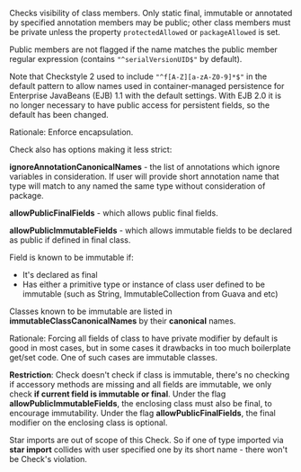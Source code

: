 Checks visibility of class members. Only static final, immutable or
annotated by specified annotation members may be public; other class
members must be private unless the property `protectedAllowed` or
`packageAllowed` is set.

Public members are not flagged if the name matches the public member
regular expression (contains `"^serialVersionUID$"` by default).

Note that Checkstyle 2 used to include `"^f[A-Z][a-zA-Z0-9]*$"` in the
default pattern to allow names used in container-managed persistence for
Enterprise JavaBeans (EJB) 1.1 with the default settings. With EJB 2.0
it is no longer necessary to have public access for persistent fields,
so the default has been changed.

Rationale: Enforce encapsulation.

Check also has options making it less strict:

**ignoreAnnotationCanonicalNames** - the list of annotations which
ignore variables in consideration. If user will provide short annotation
name that type will match to any named the same type without
consideration of package.

**allowPublicFinalFields** - which allows public final fields.

**allowPublicImmutableFields** - which allows immutable fields to be
declared as public if defined in final class.

Field is known to be immutable if:

-   It\'s declared as final
-   Has either a primitive type or instance of class user defined to be
    immutable (such as String, ImmutableCollection from Guava and etc)

Classes known to be immutable are listed in
**immutableClassCanonicalNames** by their **canonical** names.

Rationale: Forcing all fields of class to have private modifier by
default is good in most cases, but in some cases it drawbacks in too
much boilerplate get/set code. One of such cases are immutable classes.

**Restriction**: Check doesn\'t check if class is immutable, there\'s no
checking if accessory methods are missing and all fields are immutable,
we only check **if current field is immutable or final**. Under the flag
**allowPublicImmutableFields**, the enclosing class must also be final,
to encourage immutability. Under the flag **allowPublicFinalFields**,
the final modifier on the enclosing class is optional.

Star imports are out of scope of this Check. So if one of type imported
via **star import** collides with user specified one by its short name -
there won\'t be Check\'s violation.